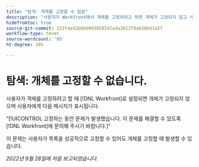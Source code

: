 ```yaml
---
title: "탐색: 객체를 고정할 수 없음"
description: "사용자가 Workfront에서 개체를 고정하려고 하면 개체가 고정되지 않고 사용자에게 다음 메시지가 표시됩니다. 고정하는 동안 문제가 발생했습니다. 이 문제를 해결할 수 있도록 Workfront에 문의하십시오."
hidefromtoc: true
source-git-commit: 323f4e42b6b0093858542ada3812f9a630bd3a5f
workflow-type: tm+mt
source-wordcount: '95'
ht-degree: 16%

---
```



# 탐색: 개체를 고정할 수 없습니다.

사용자가 객체를 고정하려고 할 때 [!DNL Workfront]로 설정되면 개체가 고정되지 않으며 사용자에게 다음 메시지가 표시됩니다.

“[!UICONTROL 고정하는 동안 문제가 발생했습니다. 이 문제를 해결할 수 있도록 [!DNL Workfront]에 문의해 주시기 바랍니다.]”

이 문제는 사용자가 목록을 성공적으로 고정할 수 있어도 개체를 고정할 때 발생할 수 있습니다.

_2022년 9월 28일에 처음 보고되었습니다._

